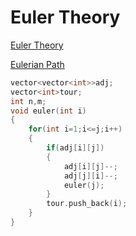 # Euler Theory

[Euler Theory](https://github.com/Khaled-Mahmmoud/MyCompetitiveProgramming/blob/master/img/Graph/Theory%20Euler.pdf)

[Eulerian Path](https://github.com/Khaled-Mahmmoud/MyCompetitiveProgramming/blob/master/img/Graph/Eulerian%20path.png)

```cpp
vector<vector<int>>adj;
vector<int>tour;
int n,m;
void euler(int i)
{
    for(int i=1;i<=j;i++)
    {
        if(adj[i][j])
        {
            adj[i][j]--;
            adj[j][i]--;
            euler(j);
        }
        tour.push_back(i);
    }
}
```
